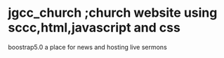 # jgcc_church ;church website using sccc,html,javascript and css
boostrap5.0
a place for news and hosting live sermons

